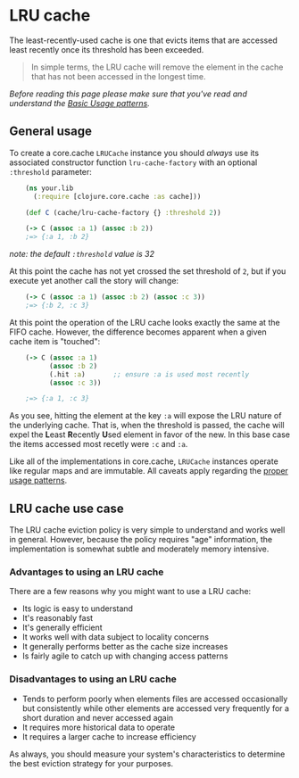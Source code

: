 LRU cache
==========

The least-recently-used cache is one that evicts items that are accessed least recently once its threshold has been exceeded.

> In simple terms, the LRU cache will remove the element in the cache that has not been accessed in the longest time.

*Before reading this page please make sure that you've read and understand the [Basic Usage patterns](./Using.md).*

General usage
-------------

To create a core.cache `LRUCache` instance you should *always* use its associated constructor function `lru-cache-factory` with an optional `:threshold` parameter:

```clojure
    (ns your.lib
      (:require [clojure.core.cache :as cache]))

    (def C (cache/lru-cache-factory {} :threshold 2))

    (-> C (assoc :a 1) (assoc :b 2))
	;=> {:a 1, :b 2}
```

*note: the default `:threshold` value is 32*

At this point the cache has not yet crossed the set threshold of `2`, but if you execute yet another call the story will change:

```clojure
    (-> C (assoc :a 1) (assoc :b 2) (assoc :c 3))
	;=> {:b 2, :c 3}
```

At this point the operation of the LRU cache looks exactly the same at the FIFO cache.  However, the difference becomes apparent when a given cache item is "touched":

```clojure
    (-> C (assoc :a 1)
          (assoc :b 2)
          (.hit :a)       ;; ensure :a is used most recently
          (assoc :c 3))

    ;=> {:a 1, :c 3}
```

As you see, hitting the element at the key `:a` will expose the LRU nature of the underlying cache.  That is, when the threshold is passed, the cache will expel the **L**east **R**ecently **U**sed element in favor of the new.  In this base case the items accessed most recetly were `:c` and `:a`.

Like all of the implementations in core.cache, `LRUCache` instances operate like regular maps and are immutable. All caveats apply regarding the [proper usage patterns](./Using.md).

LRU cache use case
------------------

The LRU cache eviction policy is very simple to understand and works well in general.  However, because the policy requires "age" information, the implementation is somewhat subtle and moderately memory intensive.

### Advantages to using an LRU cache

There are a few reasons why you might want to use a LRU cache:

 * Its logic is easy to understand
 * It's reasonably fast
 * It's generally efficient
 * It works well with data subject to locality concerns
 * It generally performs better as the cache size increases
 * Is fairly agile to catch up with changing access patterns

### Disadvantages to using an LRU cache

 * Tends to perform poorly when elements files are accessed occasionally but consistently while other elements are accessed very frequently for a short duration and never accessed again
 * It requires more historical data to operate
 * It requires a larger cache to increase efficiency

As always, you should measure your system's characteristics to determine the best eviction strategy for your purposes.
